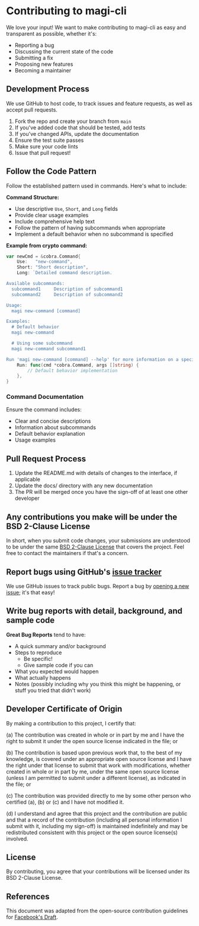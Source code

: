 # Contributing to magi-cli

We love your input! We want to make contributing to magi-cli as easy and transparent as possible, whether it's:

- Reporting a bug
- Discussing the current state of the code
- Submitting a fix
- Proposing new features
- Becoming a maintainer

## Development Process

We use GitHub to host code, to track issues and feature requests, as well as accept pull requests.

1. Fork the repo and create your branch from `main`
2. If you've added code that should be tested, add tests
3. If you've changed APIs, update the documentation
4. Ensure the test suite passes
5. Make sure your code lints
6. Issue that pull request!

## Follow the Code Pattern

Follow the established pattern used in commands. Here's what to include:

**Command Structure:**

- Use descriptive `Use`, `Short`, and `Long` fields
- Provide clear usage examples
- Include comprehensive help text
- Follow the pattern of having subcommands when appropriate
- Implement a default behavior when no subcommand is specified

**Example from crypto command:**
```go
var newCmd = &cobra.Command{
    Use:   "new-command",
    Short: "Short description",
    Long: `Detailed command description.

Available subcommands:
  subcommand1     Description of subcommand1
  subcommand2     Description of subcommand2

Usage:
  magi new-command [command]

Examples:
  # Default behavior
  magi new-command

  # Using some subcommand
  magi new-command subcommand1

Run 'magi new-command [command] --help' for more information on a specific command.`,
    Run: func(cmd *cobra.Command, args []string) {
        // Default behavior implementation
    },
}
```

### Command Documentation

Ensure the command includes:

- Clear and concise descriptions
- Information about subcommands
- Default behavior explanation
- Usage examples

## Pull Request Process

1. Update the README.md with details of changes to the interface, if applicable
2. Update the docs/ directory with any new documentation
3. The PR will be merged once you have the sign-off of at least one other developer

## Any contributions you make will be under the BSD 2-Clause License

In short, when you submit code changes, your submissions are understood to be under the same [BSD 2-Clause License](LICENSE) that covers the project. Feel free to contact the maintainers if that's a concern.

## Report bugs using GitHub's [issue tracker](https://github.com/MagdielCAS/magi-cli/issues)

We use GitHub issues to track public bugs. Report a bug by [opening a new issue](https://github.com/MagdielCAS/magi-cli/issues/new); it's that easy!

## Write bug reports with detail, background, and sample code

**Great Bug Reports** tend to have:

- A quick summary and/or background
- Steps to reproduce
  - Be specific!
  - Give sample code if you can
- What you expected would happen
- What actually happens
- Notes (possibly including why you think this might be happening, or stuff you tried that didn't work)

## Developer Certificate of Origin

By making a contribution to this project, I certify that:

(a) The contribution was created in whole or in part by me and I
    have the right to submit it under the open source license
    indicated in the file; or

(b) The contribution is based upon previous work that, to the best
    of my knowledge, is covered under an appropriate open source
    license and I have the right under that license to submit that
    work with modifications, whether created in whole or in part
    by me, under the same open source license (unless I am
    permitted to submit under a different license), as indicated
    in the file; or

(c) The contribution was provided directly to me by some other
    person who certified (a), (b) or (c) and I have not modified
    it.

(d) I understand and agree that this project and the contribution
    are public and that a record of the contribution (including all
    personal information I submit with it, including my sign-off) is
    maintained indefinitely and may be redistributed consistent with
    this project or the open source license(s) involved.

## License

By contributing, you agree that your contributions will be licensed under its BSD 2-Clause License.

## References

This document was adapted from the open-source contribution guidelines for [Facebook's Draft](https://github.com/facebook/draft-js/blob/master/CONTRIBUTING.md).
